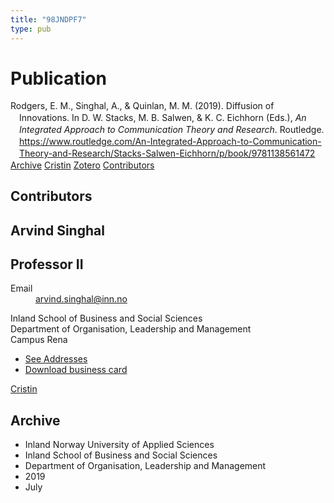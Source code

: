 ```yaml
---
title: "98JNDPF7"
type: pub
---
```

<h1>Publication</h1>
<article id="csl-bib-container-98JNDPF7" class="csl-bib-container">
  <div class="csl-bib-body" style="line-height: 1.35; padding-left: 1em; text-indent:-1em;">
  <div class="csl-entry">Rodgers, E. M., Singhal, A., &amp; Quinlan, M. M. (2019). Diffusion of Innovations. In D. W. Stacks, M. B. Salwen, &amp; K. C. Eichhorn (Eds.), <i>An Integrated Approach to Communication Theory and Research</i>. Routledge. <a href="https://www.routledge.com/An-Integrated-Approach-to-Communication-Theory-and-Research/Stacks-Salwen-Eichhorn/p/book/9781138561472">https://www.routledge.com/An-Integrated-Approach-to-Communication-Theory-and-Research/Stacks-Salwen-Eichhorn/p/book/9781138561472</a></div>
</div>
  <div class="csl-bib-buttons">
    <a href="#taxonomy-article-98JNDPF7" class="csl-bib-button">Archive</a>
    <a href="https://app.cristin.no/results/show.jsf?id=1709063" alt="Cristin URL" class="csl-bib-button">Cristin</a>
    <a href="http://zotero.org/groups/5402882/items/98JNDPF7" alt="Zotero URL" class="csl-bib-button">Zotero</a>
    <a href="#contributors-article-98JNDPF7" class="csl-bib-button">Contributors</a>
  </div>
  <div id="csl-bib-meta-container-98JNDPF7"></div>
</article>
<div id="csl-bib-meta-98JNDPF7" class="csl-bib-meta">
  <article id="contributors-article-98JNDPF7" class="contributors-article">
    <h1>Contributors</h1>
    <div class="personas"> <div class="vrtx-hinn-person-card"> <div class="photo"> <i class="lar la-user-circle missing-person"></i> </div> <div class="info"> <hgroup><h1>Arvind Singhal</h1> <h2>Professor II</h2> </hgroup><dl> <dt>Email</dt> <dd> <a href="mailto:arvind.singhal@inn.no">arvind.singhal@inn.no</a> </dd> </dl> <p> Inland School of Business and Social Sciences<br> Department of Organisation, Leadership and Management<br> Campus Rena </p> <ul class="vrtx-hinn-links"> <li><a href="https://www.inn.no/english/find-an-employee/arvind-singhal.html#vrtx-hinn-addresses">See Addresses</a></li> <li><a href="https://www.inn.no/english/find-an-employee/arvind-singhal.html?vrtx=vcf">Download business card</a></li> </ul> </div> </div> <a href="https://app.cristin.no/persons/show.jsf?id=863653" alt="Cristin URL" class="personas-cristin">Cristin</a> </div>
  </article>
  <article id="taxonomy-article-98JNDPF7" class="taxonomy-article">
    <h1>Archive</h1>
    <ul>
      <li>Inland Norway University of Applied Sciences</li>
      <li>Inland School of Business and Social Sciences</li>
      <li>Department of Organisation, Leadership and Management</li>
      <li>2019</li>
      <li>July</li>
    </ul>
  </article>
</div>
